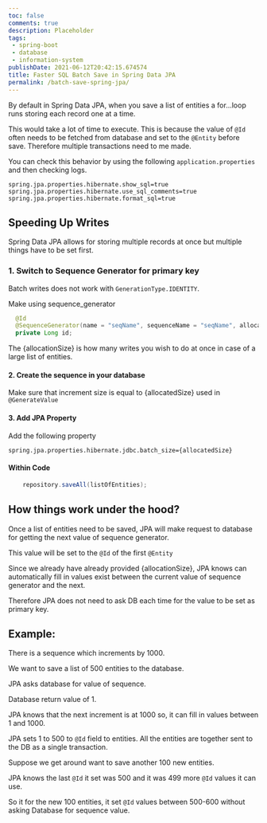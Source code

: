 ```yaml
---
toc: false
comments: true
description: Placeholder 
tags:
 - spring-boot
 - database
 - information-system
publishDate: 2021-06-12T20:42:15.674574
title: Faster SQL Batch Save in Spring Data JPA
permalink: /batch-save-spring-jpa/
---
```


By default in Spring Data JPA, when you save a list of entities a for...loop runs storing each record one at a time.

This would take a lot of time to execute. This is because the value of `@Id` often needs to be fetched from database and set to the `@Entity` before save. Therefore multiple transactions need to me made.

You can check this behavior by using the following `application.properties` and then checking logs.

```
spring.jpa.properties.hibernate.show_sql=true
spring.jpa.properties.hibernate.use_sql_comments=true
spring.jpa.properties.hibernate.format_sql=true
```

## Speeding Up Writes

Spring Data JPA allows for storing multiple records at once but multiple things have to be set first.

### 1. Switch to Sequence Generator for primary key
Batch writes does not work with `GenerationType.IDENTITY`.

Make using sequence_generator

```java
  @Id
  @SequenceGenerator(name = "seqName", sequenceName = "seqName", allocationSize = {allocationSize})
  private Long id;
```

The {allocationSize} is how many writes you wish to do at once in case of a large list of entities.

#### 2. Create the sequence in your database 

Make sure that increment size is equal to {allocatedSize} used in `@GenerateValue`

#### 3. Add JPA Property

Add the following property

```
spring.jpa.properties.hibernate.jdbc.batch_size={allocatedSize}
```

#### Within Code

```java
    repository.saveAll(listOfEntities);
```

## How things work under the hood?

Once a list of entities need to be saved, JPA will make request to database for getting the next value of sequence generator.

This value will be set to the `@Id` of the first `@Entity`

Since we already have already provided {allocationSize}, JPA knows can automatically fill in values exist between the current value of sequence generator and the next.

Therefore JPA does not need to ask DB each time for the value to be set as primary key.

## Example:

There is a sequence which increments by 1000.

We want to save a list of 500 entities to the database.

JPA asks database for value of sequence.

Database return value of 1. 

JPA knows that the next increment is at 1000 so, it can fill in values between 1 and 1000.

JPA sets 1 to 500 to `@Id` field to entities. All the entities are together sent to the DB as a single transaction.

Suppose we get around want to save another 100 new entities.

JPA knows the last `@Id` it set was 500 and it was 499 more `@Id` values it can use.

So it for the new 100 entities, it set `@Id` values between 500-600 without asking Database for sequence value.